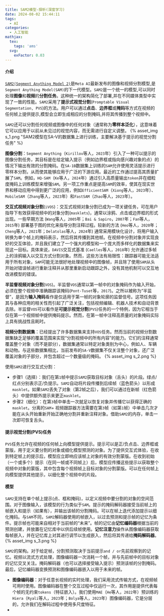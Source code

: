 ```yaml
---
title: SAM2模型-探析(深度学习)
date: 2024-08-02 15:44:11
tags:
  - AI
categories:
  - 人工智能
mathjax:
  tex:
    tags: 'ams'
  svg:
    exFactor: 0.03
---
```


#### 介绍

[`SAM2(Segment Anything Model 2)`](https://ai.meta.com/research/publications/sam-2-segment-anything-in-images-and-videos/)是`Meta AI`最新发布的图像和视频分割模型,是`Segment Anything Model(SAM)`的下一代模型。`SAM2`是一个统一的模型,可以同时处理**图像**和**视频**的**分割任务**。这种统一的架构简化了部署,并在不同媒体类型中实现了一致的性能。`SAM2`采用了**提示式视觉分割**(`Promptable Visual Segmentation, PVS`)的方法。用户可以通过**点击**、**边界框**或**掩码**等方式在视频的任何帧上提供提示,模型会立即生成相应的分割掩码,并将其传播到整个视频中。
<!-- more -->

`SAM2`还可以分割任何视频或图像中的任何对象（通常称为**零样本泛化**），这意味着它可以应用于以前从未见过的视觉内容，而无需进行自定义调整。
{% asset_img s_1.png  "SAM2模型在SA-V的数据集上进行训练，主要解决基于提示的视觉分割任务" %}

**图像分割**：`Segment Anything`（`Kirillov`等人，`2023`年）引入了一种可以提示的图像分割任务，其目标是在给定输入提示（例如边界框或指向感兴趣对象的点）的情况下输出有效的分割掩码。在`SA-1B`数据集上训练的`SAM`允许使用灵活提示进行零样本分割，从而使其能够应用于广泛的下游应用。最近的工作通过提高其质量扩展了`SAM`。例如，`HQ-SAM`（`Ke`等人，`2024`年）通过引入高质量输出`token`并在细粒度掩码上训练模型来增强`SAM`。另一项工作重点是提高`SAM`的效率，使其在现实世界和移动应用中得到更广泛的应用，例如`EfficientSAM`（`Xiong`等人，`2023`年）、`MobileSAM`（`Zhang`等人，`2023`年）和`FastSAM`（`Zhao`等人，`2023`年）。

**交互式视频对象分割**(`iVOS`)：交互式视频对象分割已成为一项关键任务，可在用户指导下有效获得视频中的对象分割(`masklets`)，通常以涂鸦、点击或边界框的形式出现。一些早期方法 (`Wang`等人，`2005`年；`Bai & Sapiro`，`2007`年；`Fan`等人，`2015`年) 部署基于图的优化来指导分割注释过程。较新的方法 (`Heo`等人，`2020`年；`Cheng`等人，`2021`年；`Delatolas`等人，`2024`年) 通常采用模块化设计，将用户输入转换为单个帧上的掩码表示，然后将其传播到其他帧。在视频中分割对象并实现良好的交互体验，并且我们建立了一个强大的模型和一个庞大而多样化的数据集来实现这一目标。具体来说，`DAVIS`交互式基准 (`Caelles`等人，`2018`年) 允许通过多帧上的涂鸦输入以交互方式分割对象。然而，这些方法有局限性：跟踪器可能无法适用于所有对象，`SAM`可能无法很好地处理视频中的图像帧，并且除了使用`SAM`从头开始​​对错误帧进行重新注释并从那里重新启动跟踪之外，没有其他机制可以交互地改进模型的错误。

**半监督视频对象分割**(`VOS`)。半监督`VOS`通常以第一帧中的对象掩码作为输入开始，必须在整个视频中准确跟踪该掩码(`Pont-Tuset`等，`2017`)。之所以被称为“半监督”，是因为**输入掩码**看作是仅适用于第一帧的对象轮廓的监督信号。这项任务因其与各种应用的相关性而引起了广泛关注，包括视频编辑、机器人技术和自动背景去除。半监督`VOS`可以看作是**可提示视觉分割**(`PVS`)任务的一个特例，因为它相当于仅在第一个视频帧中提供掩码提示。然而，在第一帧中注释高质量的对象掩码实际上具有挑战性且耗时。

**视频分割数据集**：已经提出了许多数据集来支持`VOS`任务。然而当前的视频分割数据集缺乏足够的覆盖范围来实现“分割视频中的所有内容”的能力。它们的注释通常覆盖整个对象（而不是部分），数据集通常以特定对象类别为中心，例如人、车辆和动物。与这些数据集相比，当前发布的`SA-V`数据集不仅关注整个对象，还广泛覆盖对象的子部分，并包含超过一个数量级的掩码。
{% asset_img s_2.png %}

使用`SAM2`进行交互式分割：
- 步骤1（选择）：我们在第`1`帧中提示`SAM2`获取目标对象（舌头）的片段。绿点/红点分别表示正/负提示。`SAM2`自动将片段传播到后续帧（蓝色箭头）以形成`masklet`。如果`SAM2`丢失了对象（第2帧之后），我们可以通过在新帧（红色箭头）中提供额外提示来更正`masklet`。
- 步骤2（细化）：在第`3`帧中单击一次就足以恢复对象并传播它以获得正确的`masklet`。分离的`SAM`+ 视频跟踪器方法需要在第`3`帧（如第`1`帧）中单击几次才能在从头开始重新开始正确地分割并重新注释对象。借助`SAM2`的内存，单击一次即可恢复舌头。

#### 提示视觉分割(PVS)任务

`PVS`任务允许在视频的任何帧上向模型提供提示。提示可以是正/负点击、边界框或蒙版，用于定义要分割的对象或细化模型预测的对象。为了提供交互式体验，在收到特定帧上的提示后，模型应立即响应该帧上对象的有效分割蒙版。在收到初始（一个或多个）提示（在同一帧或不同帧上）后，模型应传播这些提示以获取整个视频中对象的蒙版，其中包含每个视频帧上目标对象的分割蒙版。可以在任何帧上向模型提供其他提示，以细化整个视频中的片段。

#### 模型

`SAM2`支持在单个帧上提示(点、框和掩码)，以定义视频中要分割的对象的空间范围。对于图像输入，该模型的行为类似于`SAM`。提示的掩码解码器接受当前帧上的帧嵌入和提示（如果有），并输出该帧的分割掩码。可以在帧上迭代添加提示以细化掩码。与`SAM`不同，`SAM2`解码器使用的帧嵌入，以过去预测和提示帧的记忆为条件。提示帧也可能来自相对于当前帧的“未来”。帧的记忆由**记忆编码器**根据当前的预测创建，并放置在记忆库中以供后续帧使用。**记忆注意力**操作从图像编码器获取每帧嵌入，并在记忆库上对其进行调节以生成嵌入，然后将其传递给**掩码解码器**。
{% asset_img s_3.png %}

`SAM2`的架构。对于给定帧，分割预测取决于当前提示`and / or`先前观察到的记忆。视频以流式方式处理，图像编码器一次消耗一个帧，并与先前帧中的目标对象的记忆交叉关注。掩码解码器（也可以选择接受输入提示）预测该帧的分割掩码。最后，记忆编码器变换预测和图像编码器嵌入以用于未来的帧。
- **图像编码器**：对于任意长视频的实时处理，我们采用流式传输方式，在视频帧可用时使用。图像编码器在整个交互过程中仅运行一次，其作用是提供代表每个帧的无约束`tokens`（特征嵌入）。我们使用`MAE`（`He`等人，`2022`年）预训练的`Hiera`（`Ryali`等人，`2023`年；`Bolya`等人，`2023`年）图像编码器，它是分层的，允许我们在解码过程中使用多尺度特征。
- 
